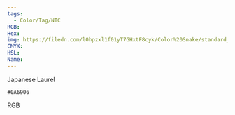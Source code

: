 ```yaml
---
tags:
  - Color/Tag/NTC
RGB:
Hex:
img: https://filedn.com/l0hpzxl1f01yT7GHxtF8cyk/Color%20Snake/standard_csv_to_svg//0A6906.svg
CMYK:
HSL:
Name:
---
```

Japanese Laurel
```palette
#0A6906
```
RGB
